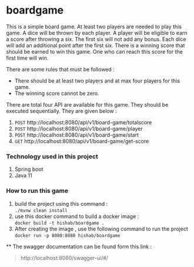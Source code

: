# boardgame

This is a simple board game.
At least two players are needed to play this game.
A dice will be thrown by each player.
A player will be eligible to earn a score after throwing a six.
The first six will not add any bonus.
Each dice will add an additional point after the first six. 
There is a winning score that should be earned to win this game.
One who can reach this score for the first time will win.

There are some rules that must be followed : 
* There should be at least two players and at max four players for this game.
* The winning score cannot be zero.

There are total four API are available for this game. They should be executed sequentially. They are given below : 
1. `POST` http://localhost:8080/api/v1/board-game/totalscore
2. `POST` http://localhost:8080/api/v1/board-game/player
3. `POST` http://localhost:8080/api/v1/board-game/start
4. `GET` http://localhost:8080/api/v1/board-game/get-score

### Technology used in this project
1. Spring boot
2. Java 11

### How to run this game
1. build the project using this command :<br>
`./mvnw clean install`
2. use this docker command to build a docker image : <br>
`docker build -t hishab/boardgame .`
3. After creating the image , use the following command to run the project<br>
`docker run -p 8080:8080 hishab/boardgame`

** The swagger documentation can be found
form this link :
>http://localhost:8080/swagger-ui/#/

